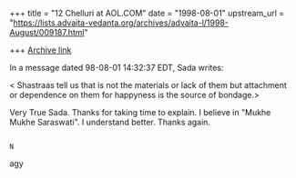 +++
title = "12 Chelluri at AOL.COM"
date = "1998-08-01"
upstream_url = "https://lists.advaita-vedanta.org/archives/advaita-l/1998-August/009187.html"

+++
[Archive link](https://lists.advaita-vedanta.org/archives/advaita-l/1998-August/009187.html)

In a message dated 98-08-01 14:32:37 EDT, Sada writes:

< Shastraas tell us that is not the materials or lack of them but attachment
or dependence on them for happyness is the source of bondage.>

Very True Sada.  Thanks for taking time to explain.  I believe in "Mukhe Mukhe
Saraswati".  I understand better.  Thanks again.

                                                                             N
agy

